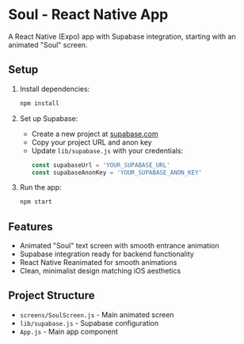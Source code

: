 # Soul - React Native App

A React Native (Expo) app with Supabase integration, starting with an animated "Soul" screen.

## Setup

1. Install dependencies:
   ```bash
   npm install
   ```

2. Set up Supabase:
   - Create a new project at [supabase.com](https://supabase.com)
   - Copy your project URL and anon key
   - Update `lib/supabase.js` with your credentials:
     ```javascript
     const supabaseUrl = 'YOUR_SUPABASE_URL'
     const supabaseAnonKey = 'YOUR_SUPABASE_ANON_KEY'
     ```

3. Run the app:
   ```bash
   npm start
   ```

## Features

- Animated "Soul" text screen with smooth entrance animation
- Supabase integration ready for backend functionality
- React Native Reanimated for smooth animations
- Clean, minimalist design matching iOS aesthetics

## Project Structure

- `screens/SoulScreen.js` - Main animated screen
- `lib/supabase.js` - Supabase configuration
- `App.js` - Main app component
